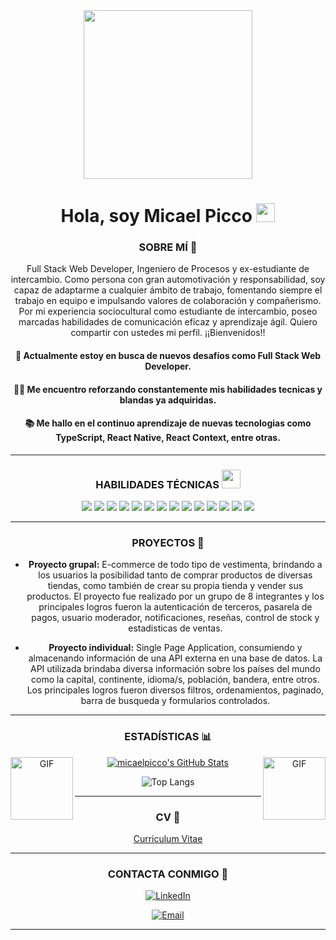 <div id="header" align="center">
  <img src="https://media.giphy.com/media/gjrYDwbjnK8x36xZIO/giphy.gif" width="270"/>
  <div id="badges">

# Hola, soy Micael Picco <img width="30px" src="https://media.tenor.com/images/3b388fe03da271d2674faf85eb7c3fcd/tenor.gif" />

### SOBRE MÍ  🎯

Full Stack Web Developer, Ingeniero de Procesos y ex-estudiante de intercambio. Como persona con gran automotivación y responsabilidad, soy capaz de adaptarme a cualquier ámbito de trabajo, fomentando siempre el trabajo en equipo e impulsando valores de colaboración y compañerismo. Por mi experiencia sociocultural como estudiante de intercambio, poseo marcadas habilidades de comunicación eficaz y aprendizaje ágil. Quiero compartir con ustedes mi perfil. ¡¡Bienvenidos!!

 <h4>📣 Actualmente estoy en busca de nuevos desafíos como Full Stack Web Developer.</h4>
 <h4>👨‍💻 Me encuentro reforzando constantemente mis habilidades tecnicas y blandas ya adquiridas. </h4>
 <h4>📚 Me hallo en el continuo aprendizaje de nuevas tecnologias como TypeScript, React Native, React Context, entre otras.</h4>

---


### HABILIDADES TÉCNICAS <img src="https://media.giphy.com/media/WUlplcMpOCEmTGBtBW/giphy.gif" width="30"> 

<img src = "https://img.shields.io/badge/-HTML-E34F26?style=flat&logo=html5&logoColor=white"> <img src = "https://img.shields.io/badge/-CSS-1572B6?style=flat&logo=css3&logoColor=white">
<img src="https://img.shields.io/badge/-JavaScript-eed718?style=flat&logo=javascript&logoColor=ffffff">
<img src="https://img.shields.io/badge/-React-000000?style=flat&logo=react&logoColor=00c8ff">
<img src="https://img.shields.io/badge/-Redux-430098?style=flat&logo=redux&logoColor=white">
<img src="https://img.shields.io/badge/-Express.js-787878?style=flat">
<img src="https://img.shields.io/badge/-Node.js-3C873A?style=flat&logo=Node.js&logoColor=171515">
<img src="https://img.shields.io/badge/-Sequelize-black?style=flat&logo=sequelize&logoColor=blue">
<img src="https://img.shields.io/badge/-PostgreSQL-007ACC?style=flat&logo=postgresql&logoColor=white">
<img src="http://img.shields.io/badge/-Git-F1502F?style=flat&logo=git&logoColor=FFFFFF">
<img src="http://img.shields.io/badge/-Github-000000?style=flat&logo=github&logoColor=FFFFFF">
<img src="http://img.shields.io/badge/-VS%20Code-007ACC?style=flat&logo=visual%20studio%20code&logoColor=white">
<img src="http://img.shields.io/badge/-Heroku-430098?style=flat&logo=heroku&logoColor=white">
<img src="http://img.shields.io/badge/-Vercel-black?style=flat&logo=vercel&logoColor=white">

<hr>
    

<h3> PROYECTOS 📂 </h3>

- <b>Proyecto grupal:</b> E-commerce de todo tipo de vestimenta, brindando a los usuarios la posibilidad tanto de comprar productos de diversas tiendas, como también de crear su propia tienda y vender sus productos. El proyecto fue realizado por un grupo de 8 integrantes y los principales logros fueron la autenticación de terceros, pasarela de pagos, usuario moderador, notificaciones, reseñas, control de stock y estadisticas de ventas.


- <b>Proyecto individual:</b> Single Page Application, consumiendo y almacenando información de una API externa en una base de datos. La API utilizada brindaba diversa información sobre los países del mundo como la capital, continente, idioma/s, población, bandera, entre otros. Los principales logros fueron diversos filtros, ordenamientos, paginado, barra de busqueda y formularios controlados.

<hr>

<h3> ESTADÍSTICAS 📊 </h3>


<img  align='left' alt="GIF" height="100px" src="https://media.giphy.com/media/du3J3cXyzhj75IOgvA/giphy.gif" />
<img  align='right' alt="GIF" height="100px" src="https://media.giphy.com/media/du3J3cXyzhj75IOgvA/giphy.gif" />

[![micaelpicco's GitHub Stats](https://github-readme-stats.vercel.app/api?username=micaelpicco&show_icons=true)](https://github.com/micaelpicco)






![Top Langs](https://github-readme-stats.vercel.app/api/top-langs/?username=micaelpicco&show_icons=true)




<hr>



<h3> CV 📄</h3>
<a href="https://docs.google.com/document/d/1IpEh81fq8WE8sk0XU_roW1aopF88pPxf/edit?usp=sharing&ouid=115741070587579583898&rtpof=true&sd=true"> Curriculum Vitae </a>



<hr>



<h3> CONTACTA CONMIGO 🤝</h3>


<p align="center">

<a href="https://www.linkedin.com/in/micaelpicco/"><img alt="LinkedIn" src="https://img.shields.io/badge/Linkedin-www.linkedin.com/in/micaelpicco/-blue?style=flat-square&logo=linkedin"></a>

<a href="micaelpicco@gmail.com"><img alt="Email" src="https://img.shields.io/badge/Gmail-micaelpicco@gmail.com-blue?style=flat-square&logo=gmail"></a>

</p>










<hr>

